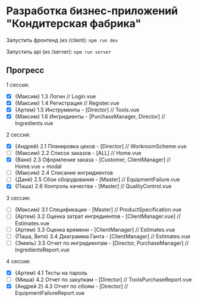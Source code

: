 # Разработка бизнес-приложений "Кондитерская фабрика"

Запустить фронтенд (из /client): `npm run dev`

Запустить api (из /server): `npm run server`

## Прогресс

1 сессия:

- [x] {Максим} 1.3 Логин // Login.vue
- [x] {Максим} 1.4 Регистрация // Register.vue
- [x] {Артем} 1.5 Инструменты - [Director] // Tools.vue
- [x] {Максим} 1.6 Ингридиенты - [PurchaseManager, Director] // Ingredients.vue

2 сессия:

- [x] {Андрей} 2.1 Планировка цехов - [Director] // WorkroomScheme.vue
- [ ] {Максим} 2.2 Список заказов - [ALL] // Home.vue
- [x] {Ваня} 2.3 Оформление заказа - [Customer, ClientManager] // Home.vue + modal
- [ ] {Максим} 2.4 Списание ингридиентов
- [ ] {Даня} 2.5 Сбои оборудования - [Master] // EquipmentFailure.vue
- [x] {Паша} 2.6 Контроль качества - [Master] // QualityControl.vue

3 сессия:

- [ ] {Максим} 3.1 Спецификации - [Master] // ProductSpecification.vue
- [ ] {Артем} 3.2 Оценка затрат ингредиентов - [ClientManager.vue] // Estimates.vue
- [ ] {Артем} 3.3 Оценка времени - [ClientManager] // Estimates.vue
- [ ] {Паша, Витя} 3.4 Диаграмма Ганта - [ClientManager] // Estimates.vue
- [ ] {Эмиль} 3.5 Отчет по ингридиентам - [Director, PurchaseManager] // IngredientsReport.vue

4 сессия:

- [x] {Артем} 4.1 Тесты на пароль
- [ ] {Миша} 4.2 Отчет по закупкам - [Director] // ToolsPurchaseReport.vue
- [x] {Андрей 2} 4.3 Отчет по сбоям - [Director] // EquipmentFailureReport.vue
